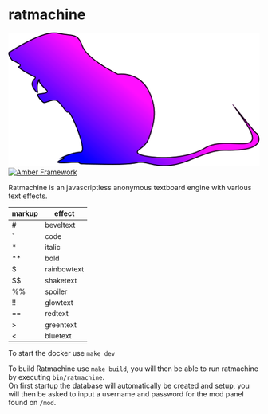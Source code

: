 # ratmachine

![Logo](res/logo.png)  
[![Amber Framework](https://img.shields.io/badge/using-amber_framework-orange.svg)](https://amberframework.org)

Ratmachine is an javascriptless anonymous textboard engine with various text effects.  

| markup |   effect    |
|--------|-------------|
|   #    | beveltext   |
|   `    | code        |
|   *    | italic      |
|   **   | bold        |
|   $    | rainbowtext |
|   $$   | shaketext   |
|   %%   | spoiler     |
|   !!   | glowtext    |
|   ==   | redtext     |
|   >    | greentext   |
|   <    | bluetext    |

To start the docker use `make dev`  

To build Ratmachine use `make build`, you will then be able to run ratmachine by executing `bin/ratmachine`.  
On first startup the database will automatically be created and setup, you will then be asked to input a username and password for the mod panel found on `/mod`.
